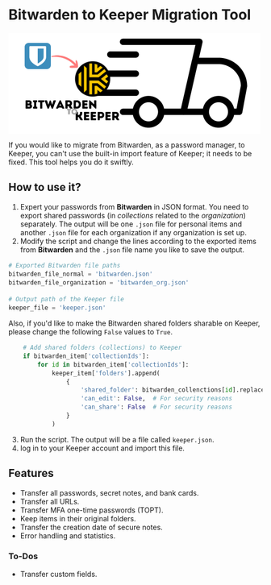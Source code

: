 # Bitwarden to Keeper Migration Tool
<img src="https://raw.githubusercontent.com/namnamir/Bitwarden-to-Keeper/main/logo.png" align="center">

If you would like to migrate from Bitwarden, as a password manager, to Keeper, you can't use the built-in import feature of Keeper; it needs to be fixed. This tool helps you do it swiftly.

## How to use it?
1. Expert your passwords from **Bitwarden** in JSON format. You need to export shared passwords (in _collections_ related to the _organization_) separately. The output will be one `.json` file for personal items and another `.json` file for each organization if any organization is set up.
2. Modify the script and change the lines according to the exported items from **Bitwarden** and the `.json` file name you like to save the output.
```python
# Exported Bitwarden file paths
bitwarden_file_normal = 'bitwarden.json'
bitwarden_file_organization = 'bitwarden_org.json'

# Output path of the Keeper file
keeper_file = 'keeper.json'
```
Also, if you'd like to make the Bitwarden shared folders sharable on Keeper, please change the following `False` values to `True`.
```python
    # Add shared folders (collections) to Keeper
    if bitwarden_item['collectionIds']:
        for id in bitwarden_item['collectionIds']:
            keeper_item['folders'].append(
                {
                    'shared_folder': bitwarden_collenctions[id].replace('/', '\\'),
                    'can_edit': False,  # For security reasons
                    'can_share': False  # For security reasons
                }
            )
```
3. Run the script. The output will be a file called `keeper.json`.
4. log in to your Keeper account and import this file.

## Features
- Transfer all passwords, secret notes, and bank cards.
- Transfer all URLs.
- Transfer MFA one-time passwords (TOPT).
- Keep items in their original folders.
- Transfer the creation date of secure notes.
- Error handling and statistics.

### To-Dos
- Transfer custom fields.

